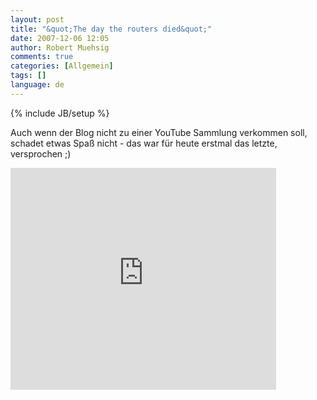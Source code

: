 ```yaml
---
layout: post
title: "&quot;The day the routers died&quot;"
date: 2007-12-06 12:05
author: Robert Muehsig
comments: true
categories: [Allgemein]
tags: []
language: de
---
```

{% include JB/setup %}
<p>Auch wenn der Blog nicht zu einer YouTube Sammlung verkommen soll, schadet etwas Spaß nicht - das war für heute erstmal das letzte, versprochen&nbsp;;)</p> <p><embed src="http://www.youtube.com/v/_y36fG2Oba0&amp;rel=1" width="425" height="355" type="application/x-shockwave-flash" wmode="transparent"></p></embed>
